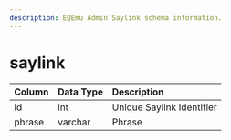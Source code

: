 ```yaml
---
description: EQEmu Admin Saylink schema information.
---
```


# saylink

| Column | Data Type | Description |
| :--- | :--- | :--- |
| id | int | Unique Saylink Identifier |
| phrase | varchar | Phrase |


